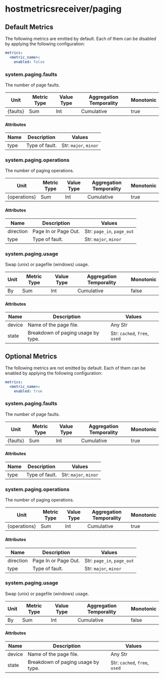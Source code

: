 [comment]: <> (Code generated by mdatagen. DO NOT EDIT.)

# hostmetricsreceiver/paging

## Default Metrics

The following metrics are emitted by default. Each of them can be disabled by applying the following configuration:

```yaml
metrics:
  <metric_name>:
    enabled: false
```

### system.paging.faults

The number of page faults.

| Unit | Metric Type | Value Type | Aggregation Temporality | Monotonic |
| ---- | ----------- | ---------- | ----------------------- | --------- |
| {faults} | Sum | Int | Cumulative | true |

#### Attributes

| Name | Description | Values |
| ---- | ----------- | ------ |
| type | Type of fault. | Str: ``major``, ``minor`` |

### system.paging.operations

The number of paging operations.

| Unit | Metric Type | Value Type | Aggregation Temporality | Monotonic |
| ---- | ----------- | ---------- | ----------------------- | --------- |
| {operations} | Sum | Int | Cumulative | true |

#### Attributes

| Name | Description | Values |
| ---- | ----------- | ------ |
| direction | Page In or Page Out. | Str: ``page_in``, ``page_out`` |
| type | Type of fault. | Str: ``major``, ``minor`` |

### system.paging.usage

Swap (unix) or pagefile (windows) usage.

| Unit | Metric Type | Value Type | Aggregation Temporality | Monotonic |
| ---- | ----------- | ---------- | ----------------------- | --------- |
| By | Sum | Int | Cumulative | false |

#### Attributes

| Name | Description | Values |
| ---- | ----------- | ------ |
| device | Name of the page file. | Any Str |
| state | Breakdown of paging usage by type. | Str: ``cached``, ``free``, ``used`` |

## Optional Metrics

The following metrics are not emitted by default. Each of them can be enabled by applying the following configuration:

```yaml
metrics:
  <metric_name>:
    enabled: true
```

### system.paging.faults

The number of page faults.

| Unit | Metric Type | Value Type | Aggregation Temporality | Monotonic |
| ---- | ----------- | ---------- | ----------------------- | --------- |
| {faults} | Sum | Int | Cumulative | true |

#### Attributes

| Name | Description | Values |
| ---- | ----------- | ------ |
| type | Type of fault. | Str: ``major``, ``minor`` |

### system.paging.operations

The number of paging operations.

| Unit | Metric Type | Value Type | Aggregation Temporality | Monotonic |
| ---- | ----------- | ---------- | ----------------------- | --------- |
| {operations} | Sum | Int | Cumulative | true |

#### Attributes

| Name | Description | Values |
| ---- | ----------- | ------ |
| direction | Page In or Page Out. | Str: ``page_in``, ``page_out`` |
| type | Type of fault. | Str: ``major``, ``minor`` |

### system.paging.usage

Swap (unix) or pagefile (windows) usage.

| Unit | Metric Type | Value Type | Aggregation Temporality | Monotonic |
| ---- | ----------- | ---------- | ----------------------- | --------- |
| By | Sum | Int | Cumulative | false |

#### Attributes

| Name | Description | Values |
| ---- | ----------- | ------ |
| device | Name of the page file. | Any Str |
| state | Breakdown of paging usage by type. | Str: ``cached``, ``free``, ``used`` |
